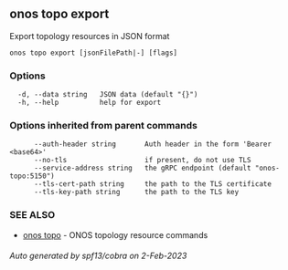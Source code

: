 <!--
SPDX-FileCopyrightText: 2019-present Open Networking Foundation <info@opennetworking.org>

SPDX-License-Identifier: Apache-2.0
-->

## onos topo export

Export topology resources in JSON format

```
onos topo export [jsonFilePath|-] [flags]
```

### Options

```
  -d, --data string   JSON data (default "{}")
  -h, --help          help for export
```

### Options inherited from parent commands

```
      --auth-header string       Auth header in the form 'Bearer <base64>'
      --no-tls                   if present, do not use TLS
      --service-address string   the gRPC endpoint (default "onos-topo:5150")
      --tls-cert-path string     the path to the TLS certificate
      --tls-key-path string      the path to the TLS key
```

### SEE ALSO

* [onos topo](onos_topo.md)	 - ONOS topology resource commands

###### Auto generated by spf13/cobra on 2-Feb-2023
